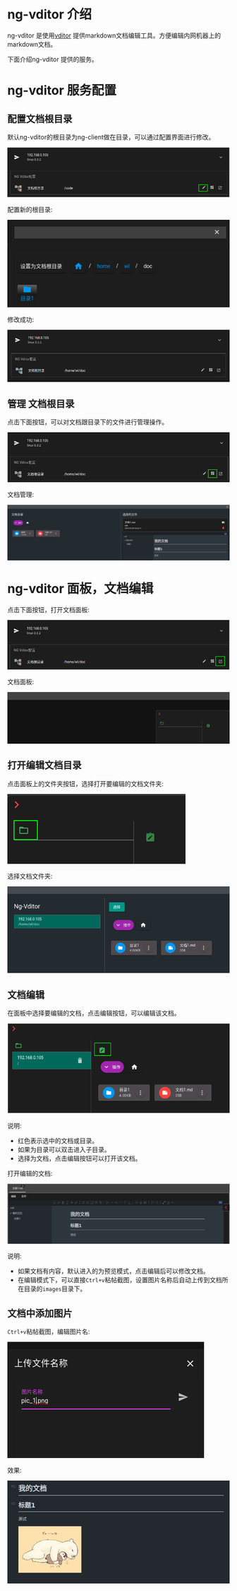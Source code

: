 # ng-vditor 介绍

ng-vditor 是使用[vditor](https://github.com/Vanessa219/vditor) 提供markdown文档编辑工具。方便编辑内网机器上的markdown文档。

下面介绍ng-vditor 提供的服务。

# ng-vditor 服务配置

## 配置文档根目录

默认ng-vditor的根目录为ng-client做在目录，可以通过配置界面进行修改。

![ng-vditor_service_1.png](./images/ng-vditor_service_1.png)

配置新的根目录:

![ng-vditor_service_2.png](./images/ng-vditor_service_2.png)

修改成功:

![ng-vditor_service_3.png](./images/ng-vditor_service_3.png)

## 管理 文档根目录

点击下面按钮，可以对文档跟目录下的文件进行管理操作。

![ng-vditor_service_4.png](./images/ng-vditor_service_4.png)

文档管理:

![ng-vditor_service_5.png](./images/ng-vditor_service_5.png)

# ng-vditor 面板，文档编辑

点击下面按钮，打开文档面板:

![ng-vditor_service_6.png](./images/ng-vditor_service_6.png)

文档面板:

![ng-vditor_service_7.png](./images/ng-vditor_service_7.png)

## 打开编辑文档目录

点击面板上的文件夹按钮，选择打开要编辑的文档文件夹:

![ng-vditor_service_8.png](./images/ng-vditor_service_8.png)

选择文档文件夹:

![ng-vditor_service_9.png](./images/ng-vditor_service_9.png)

## 文档编辑

在面板中选择要编辑的文档，点击编辑按钮，可以编辑该文档。

![ng-vditor_service_10.png](./images/ng-vditor_service_10.png)

说明:

- 红色表示选中的文档或目录。
- 如果为目录可以双击进入子目录。
- 选择为文档，点击编辑按钮可以打开该文档。

打开编辑的文档:

![ng-vditor_service_11.png](./images/ng-vditor_service_11.png)

说明:

- 如果文档有内容，默认进入的为预览模式，点击编辑后可以修改文档。
- 在编辑模式下，可以直接`Ctrl+v`粘帖截图，设置图片名称后自动上传到文档所在目录的`images`目录下。

## 文档中添加图片

`Ctrl+v`粘帖截图，编辑图片名:

![ng-vditor_service_12.png](./images/ng-vditor_service_12.png)

效果:

![ng-vditor_service_13.png](./images/ng-vditor_service_13.png)

